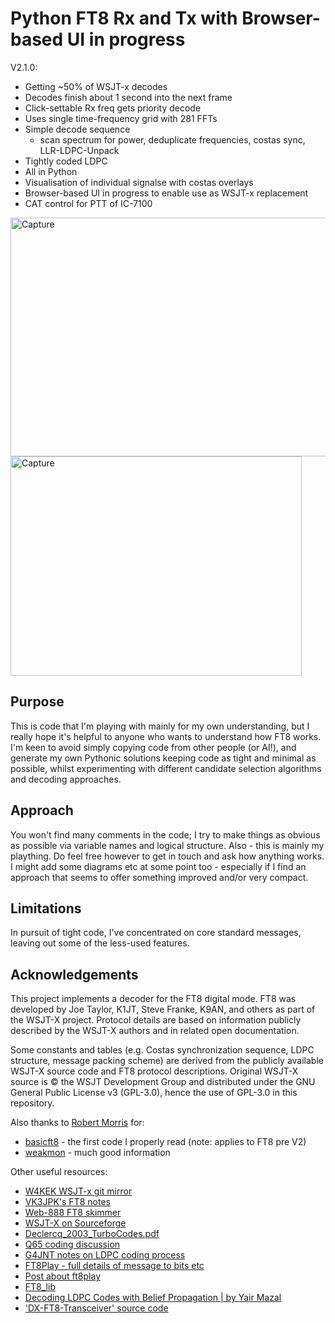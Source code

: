 # Python FT8 Rx and Tx with Browser-based UI in progress
V2.1.0:
* Getting ~50% of WSJT-x decodes
* Decodes finish about 1 second into the next frame
* Click-settable Rx freq gets priority decode
* Uses single time-frequency grid with 281 FFTs
* Simple decode sequence
    - scan spectrum for power, deduplicate frequencies, costas sync, LLR-LDPC-Unpack
* Tightly coded LDPC
* All in Python
* Visualisation of individual signalse with costas overlays
* Browser-based UI in progress to enable use as WSJT-x replacement
* CAT control for PTT of IC-7100

<img width="981" height="382" alt="Capture" src="https://github.com/user-attachments/assets/8eb7c645-ab75-4e4f-8ce9-1dae6045e6ba" />
<img width="466" height="351" alt="Capture" src="https://github.com/user-attachments/assets/257e5a86-420b-4b82-aee0-ff360b93e3d4" />

## Purpose
This is code that I'm playing with mainly for my own understanding, but I really hope it's helpful to anyone who wants to 
understand how FT8 works. I'm keen to avoid simply copying code from other people (or AI!), and generate my own Pythonic
solutions keeping code as tight and minimal as possible, whilst experimenting with different candidate selection algorithms
and decoding approaches.

## Approach
You won't find many comments in the code; I try to make things as obvious as possible via variable names and logical structure.
Also - this is mainly my plaything. Do feel free however to get in touch and ask how anything works. I might add some diagrams
etc at some point too - especially if I find an approach that seems to offer something improved and/or very compact.

## Limitations
In pursuit of tight code, I've concentrated on core standard messages, leaving out some of the less-used features.

## Acknowledgements
This project implements a decoder for the FT8 digital mode.
FT8 was developed by Joe Taylor, K1JT, Steve Franke, K9AN, and others as part of the WSJT-X project.
Protocol details are based on information publicly described by the WSJT-X authors and in related open documentation.

Some constants and tables (e.g. Costas synchronization sequence, LDPC structure, message packing scheme) are derived from 
the publicly available WSJT-X source code and FT8 protocol descriptions. Original WSJT-X source is © the WSJT Development Group 
and distributed under the GNU General Public License v3 (GPL-3.0), hence the use of GPL-3.0 in this repository.

Also thanks to [Robert Morris](https://github.com/rtmrtmrtmrtm) for: 
 - [basicft8](https://github.com/rtmrtmrtmrtm/basicft8) - the first code I properly read (note: applies to FT8 pre V2)
 - [weakmon](https://github.com/rtmrtmrtmrtm/weakmon/) - much good information

Other useful resources:
 - [W4KEK WSJT-x git mirror](https://www.repo.radio/w4kek/WSJT-X)
 - [VK3JPK's FT8 notes](https://github.com/vk3jpk/ft8-notes)
 - [Web-888 FT8 skimmer](https://www.rx-888.com/web/design/digi.html)
 - [WSJT-X on Sourceforge](https://sourceforge.net/p/wsjt/wsjtx/ci/master/tree/")
 - [Declercq_2003_TurboCodes.pdf](https://perso.etis-lab.fr/declercq/PDF/ConferencePapers/Declercq_2003_TurboCodes.pdf)
 - [Q65 coding discussion](https://groups.io/g/wsjtgroup/topic/q65_q65_coding/98823709#)
 - [G4JNT notes on LDPC coding process](http://www.g4jnt.com/WSJT-X_LdpcModesCodingProcess.pdf)
 - [FT8Play - full details of message to bits etc](https://pengowray.github.io/ft8play/)
 - [Post about ft8play](https://groups.io/g/FT8-Digital-Mode/topic/i_made_a_thing_ft8play/107846361)
 - [FT8_lib](https://github.com/kgoba/ft8_lib)
 - [Decoding LDPC Codes with Belief Propagation | by Yair Mazal](https://yair-mz.medium.com/decoding-ldpc-codes-with-belief-propagation-43c859f4276d)
 - ['DX-FT8-Transceiver' source code](https://github.com/chillmf/DX-FT8-Transceiver-Source-Code_V2)
